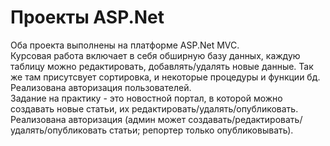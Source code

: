 # Проекты ASP.Net

Оба проекта выполнены на платформе ASP.Net MVC. 
<br/>
Курсовая работа включает в себя обширную базу данных, каждую таблицу можно редактировать, добавлять/удалять новые данные. Так же там присутсвует сортировка, и некоторые  процедуры и функции бд. Реализована авторизация пользователей.
<br/>
Задание на практику - это новостной портал, в которой можно создавать новые статьи, их редактировать/удалять/опубликовать. Реализована авторизация (админ может создавать/редактировать/удалять/опубликовать статьи; репортер только опубликовывать).
 
